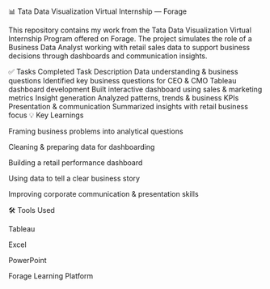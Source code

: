 📊 Tata Data Visualization Virtual Internship — Forage

This repository contains my work from the Tata Data Visualization Virtual Internship Program offered on Forage.
The project simulates the role of a Business Data Analyst working with retail sales data to support business decisions through dashboards and communication insights.

✅ Tasks Completed
Task	Description
Data understanding & business questions	Identified key business questions for CEO & CMO
Tableau dashboard development	Built interactive dashboard using sales & marketing metrics
Insight generation	Analyzed patterns, trends & business KPIs
Presentation & communication	Summarized insights with retail business focus
💡 Key Learnings

Framing business problems into analytical questions

Cleaning & preparing data for dashboarding

Building a retail performance dashboard

Using data to tell a clear business story

Improving corporate communication & presentation skills

🛠️ Tools Used

Tableau

Excel

PowerPoint

Forage Learning Platform

